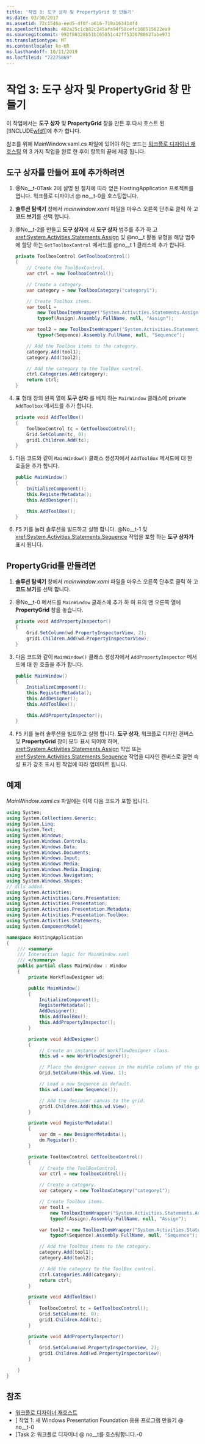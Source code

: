 ```yaml
---
title: '작업 3: 도구 상자 및 PropertyGrid 창 만들기'
ms.date: 03/30/2017
ms.assetid: 72c1546a-eed5-4f0f-a616-719a163414f4
ms.openlocfilehash: 402a25c1cb82c245afa94f58cefc180515622ea9
ms.sourcegitcommit: 992f80328b51b165051c42ff5330788627abe973
ms.translationtype: MT
ms.contentlocale: ko-KR
ms.lasthandoff: 10/11/2019
ms.locfileid: "72275869"
---
```

# <a name="task-3-create-the-toolbox-and-propertygrid-panes"></a>작업 3: 도구 상자 및 PropertyGrid 창 만들기

이 작업에서는 **도구 상자** 및 **PropertyGrid** 창을 만든 후 다시 호스트 된 [!INCLUDE[wfd1](../../../includes/wfd1-md.md)]에 추가 합니다.

참조를 위해 MainWindow.xaml.cs 파일에 있어야 하는 코드는 [워크플로 디자이너 재호스팅](rehosting-the-workflow-designer.md) 의 3 가지 작업을 완료 한 후이 항목의 끝에 제공 됩니다.

## <a name="to-create-the-toolbox-and-add-it-to-the-grid"></a>도구 상자를 만들어 표에 추가하려면

1. @No__t-0Task 2에 설명 된 절차에 따라 얻은 HostingApplication 프로젝트를 엽니다. 워크플로 디자이너 @ no__t-0을 호스팅합니다.

2. **솔루션 탐색기** 창에서 *mainwindow.xaml* 파일을 마우스 오른쪽 단추로 클릭 하 고 **코드 보기**를 선택 합니다.

3. @No__t-2를 만들고 **도구 상자**에 새 **도구 상자** 범주를 추가 하 고 <xref:System.Activities.Statements.Assign> 및 @no__t 활동 유형을 해당 범주에 할당 하는 `GetToolboxControl` 메서드를 @no__t 1 클래스에 추가 합니다.

    ```csharp
    private ToolboxControl GetToolboxControl()
    {
        // Create the ToolBoxControl.
        var ctrl = new ToolboxControl();

        // Create a category.
        var category = new ToolboxCategory("category1");

        // Create Toolbox items.
        var tool1 =
            new ToolboxItemWrapper("System.Activities.Statements.Assign",
            typeof(Assign).Assembly.FullName, null, "Assign");

        var tool2 = new ToolboxItemWrapper("System.Activities.Statements.Sequence",
            typeof(Sequence).Assembly.FullName, null, "Sequence");

        // Add the Toolbox items to the category.
        category.Add(tool1);
        category.Add(tool2);

        // Add the category to the ToolBox control.
        ctrl.Categories.Add(category);
        return ctrl;
    }
    ```

4. 표 형태 창의 왼쪽 열에 **도구 상자** 를 배치 하는 `MainWindow` 클래스에 private `AddToolbox` 메서드를 추가 합니다.

    ```csharp
    private void AddToolBox()
    {
        ToolboxControl tc = GetToolboxControl();
        Grid.SetColumn(tc, 0);
        grid1.Children.Add(tc);
    }
    ```

5. 다음 코드와 같이 `MainWindow()` 클래스 생성자에서 `AddToolBox` 메서드에 대 한 호출을 추가 합니다.

    ```csharp
    public MainWindow()
    {
        InitializeComponent();
        this.RegisterMetadata();
        this.AddDesigner();

        this.AddToolBox();
    }
    ```

6. <kbd>F5</kbd> 키를 눌러 솔루션을 빌드하고 실행 합니다. @No__t-1 및 <xref:System.Activities.Statements.Sequence> 작업을 포함 하는 **도구 상자가** 표시 됩니다.

## <a name="to-create-the-propertygrid"></a>PropertyGrid를 만들려면

1. **솔루션 탐색기** 창에서 *mainwindow.xaml* 파일을 마우스 오른쪽 단추로 클릭 하 고 **코드 보기**를 선택 합니다.

2. @No__t-0 메서드를 `MainWindow` 클래스에 추가 하 여 표의 맨 오른쪽 열에 **PropertyGrid** 창을 놓습니다.

    ```csharp
    private void AddPropertyInspector()
    {
        Grid.SetColumn(wd.PropertyInspectorView, 2);
        grid1.Children.Add(wd.PropertyInspectorView);
    }
    ```

3. 다음 코드와 같이 `MainWindow()` 클래스 생성자에서 `AddPropertyInspector` 메서드에 대 한 호출을 추가 합니다.

    ```csharp
    public MainWindow()
    {
        InitializeComponent();
        this.RegisterMetadata();
        this.AddDesigner();
        this.AddToolBox();

        this.AddPropertyInspector();
    }
    ```

4. <kbd>F5</kbd> 키를 눌러 솔루션을 빌드하고 실행 합니다. **도구 상자**, 워크플로 디자인 캔버스 및 **PropertyGrid** 창이 모두 표시 되어야 하며, <xref:System.Activities.Statements.Assign> 작업 또는 <xref:System.Activities.Statements.Sequence> 작업을 디자인 캔버스로 끌면 속성 표가 강조 표시 된 작업에 따라 업데이트 됩니다.

## <a name="example"></a>예제

*MainWindow.xaml.cs* 파일에는 이제 다음 코드가 포함 됩니다.

```csharp
using System;
using System.Collections.Generic;
using System.Linq;
using System.Text;
using System.Windows;
using System.Windows.Controls;
using System.Windows.Data;
using System.Windows.Documents;
using System.Windows.Input;
using System.Windows.Media;
using System.Windows.Media.Imaging;
using System.Windows.Navigation;
using System.Windows.Shapes;
// dlls added.
using System.Activities;
using System.Activities.Core.Presentation;
using System.Activities.Presentation;
using System.Activities.Presentation.Metadata;
using System.Activities.Presentation.Toolbox;
using System.Activities.Statements;
using System.ComponentModel;

namespace HostingApplication
{
    /// <summary>
    /// Interaction logic for MainWindow.xaml
    /// </summary>
    public partial class MainWindow : Window
    {
        private WorkflowDesigner wd;

        public MainWindow()
        {
            InitializeComponent();
            RegisterMetadata();
            AddDesigner();
            this.AddToolBox();
            this.AddPropertyInspector();
        }

        private void AddDesigner()
        {
            // Create an instance of WorkflowDesigner class.
            this.wd = new WorkflowDesigner();

            // Place the designer canvas in the middle column of the grid.
            Grid.SetColumn(this.wd.View, 1);

            // Load a new Sequence as default.
            this.wd.Load(new Sequence());

            // Add the designer canvas to the grid.
            grid1.Children.Add(this.wd.View);
        }

        private void RegisterMetadata()
        {
            var dm = new DesignerMetadata();
            dm.Register();
        }

        private ToolboxControl GetToolboxControl()
        {
            // Create the ToolBoxControl.
            var ctrl = new ToolboxControl();

            // Create a category.
            var category = new ToolboxCategory("category1");

            // Create Toolbox items.
            var tool1 =
                new ToolboxItemWrapper("System.Activities.Statements.Assign",
                typeof(Assign).Assembly.FullName, null, "Assign");

            var tool2 = new ToolboxItemWrapper("System.Activities.Statements.Sequence",
                typeof(Sequence).Assembly.FullName, null, "Sequence");

            // Add the Toolbox items to the category.
            category.Add(tool1);
            category.Add(tool2);

            // Add the category to the ToolBox control.
            ctrl.Categories.Add(category);
            return ctrl;
        }

        private void AddToolBox()
        {
            ToolboxControl tc = GetToolboxControl();
            Grid.SetColumn(tc, 0);
            grid1.Children.Add(tc);
        }

        private void AddPropertyInspector()
        {
            Grid.SetColumn(wd.PropertyInspectorView, 2);
            grid1.Children.Add(wd.PropertyInspectorView);
        }

    }
}
```

## <a name="see-also"></a>참조

- [워크플로 디자이너 재호스트](rehosting-the-workflow-designer.md)
- [ 작업 1: 새 Windows Presentation Foundation 응용 프로그램 만들기 @ no__t-0
- [Task 2: 워크플로 디자이너 @ no__t를 호스팅합니다.-0
